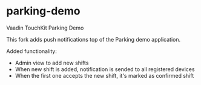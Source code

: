 parking-demo
============

Vaadin TouchKit Parking Demo

This fork adds push notifications top of the Parking demo application.

Added functionality:
  - Admin view to add new shifts
  - When new shift is added, notification is sended to all registered devices
  - When the first one accepts the new shift, it's marked as confirmed shift
